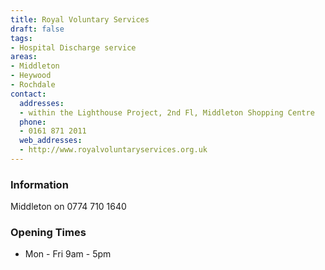 ```yaml
---
title: Royal Voluntary Services
draft: false
tags:
- Hospital Discharge service
areas:
- Middleton
- Heywood
- Rochdale
contact:
  addresses:
  - within the Lighthouse Project, 2nd Fl, Middleton Shopping Centre
  phone:
  - 0161 871 2011
  web_addresses:
  - http://www.royalvoluntaryservices.org.uk
---
```


### Information
Middleton on 0774 710 1640

### Opening Times
* Mon - Fri   9am - 5pm

